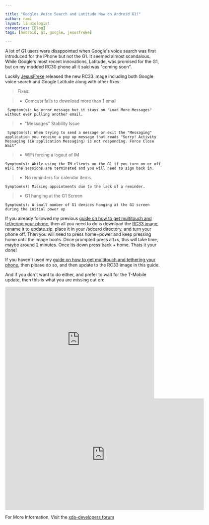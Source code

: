 ```yaml
---

title: "Googles Voice Search and Latitude Now on Android G1!"
author: rami
layout: linuxologist 
categories: [Blog]
tags: [android, g1, google, jesusfreke]

---
```


A lot of G1 users were disappointed when Google's voice search was first introduced for the iPhone but not the G1\. It seemed almost scandalous. While Google's most recent innovations, Latitude, was promised for the G1, but on my modded RC30 phone all it said was "coming soon".

Luckily [JesusFreke](/tags/#jesusfreke) released the new RC33 image including both Google voice search and Google Latitude along with other fixes:

> Fixes:

> * Comcast fails to download more than 1 email 

     Symptom(s): No error message but it stays on "Load More Messages" without ever pulling another email. 

> * "Messages" Stability Issue 

     Symptom(s): When trying to send a message or exit the "Messaging" application you receive a pop up message that reads "Sorry! Activity Messaging (in application Messaging) is not responding. Force Close Wait" 

> * WiFi forcing a logout of IM 

    Symptom(s): While using the IM clients on the G1 if you turn on or off WiFi the sessions are terminated and you will need to sign back in. 

> * No reminders for calendar items. 

    Symptom(s): Missing appointments due to the lack of a reminder. 

> * G1 hanging at the G1 Screen 

    Symptom(s): A small number of G1 devices hanging at the G1 screen during the initial power up

If you already followed my previous [guide on how to get multitouch and tethering your phone](/2009/02/03/howto-multitouch-tethering-task-manager-for-android-g1), then all you need to do is download the [RC33 image](http://jf.odiness.com/v1.41/JFv1.41_RC33.zip), rename it to update.zip, place it in your /sdcard directory, and turn your phone off. Then you will need to press home+power and keep pressing home until the image boots. Once prompted press alt+s, this will take time, maybe around 2 minutes. Once its down press back + home. Thats it your done!

If you haven't used my [guide on how to get multitouch and tethering your phone](/2009/02/03/howto-multitouch-tethering-task-manager-for-android-g1), then please do so, and then update to the RC33 image in this guide.

And if you don't want to do either, and prefer to wait for the T-Mobile update, then this is what you are missing out on:


<iframe width="480" height="360" src="https://www.youtube-nocookie.com/embed/y3z7Tw1K17A?rel=0" frameborder="0" allowfullscreen></iframe>
<iframe width="640" height="360" src="https://www.youtube-nocookie.com/embed/Q-Oq-9enE-k?rel=0" frameborder="0" allowfullscreen></iframe>

For More Information, Visit the [xda-developers forum](http://forum.xda-developers.com/showthread.php?p=3219972#post3219972)
